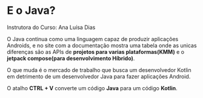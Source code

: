 # E o Java? 

Instrutora do Curso: Ana Luísa Dias

O Java continua como uma linguagem capaz de produzir aplicações Androids, e no site com a documentação mostra uma tabela onde as unicas diferenças são as APIs de **projetos para varias plataformas(KMM)** e o **jetpack compose(para desenvolvimento Híbrido)**.

O que muda é o mercado de trabalho que busca um desenvolvedor Kotlin em detrimento de um desenvolvedor Java para fazer aplicações Android.

O atalho **CTRL + V** converte um código **Java** para um código **Kotlin**.